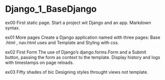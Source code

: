 # Django_1_BaseDjango

ex00 First static page.
Start a project wit Django and an app.
Markdown syntax.

ex01 More pages
Create a Django application named  with three pages:
Base .html , nav.html uses and Template and Styling with css.

ex02 First Form
The use of Django’s django.forms.Form and a Submit button, passing the form as context to the template.
Display history and logs with timestamps on page reloads.

ex03 Fifty shades of bic
Designing styles throught views not template.








